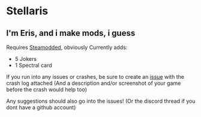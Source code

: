 # Stellaris

## I'm Eris, and i make mods, i guess

Requires [Steamodded](https://github.com/Steamodded/smods), obviously
Currently adds:
- 5 Jokers
- 1 Spectral card

If you run into any issues or crashes, be sure to create an [issue](https://github.com/borb43/Stellaris/issues/new) with the crash log attached
(And a description and/or screenshot of your game before the crash would help too)

Any suggestions should also go into the issues! (Or the discord thread if you dont have a github account)